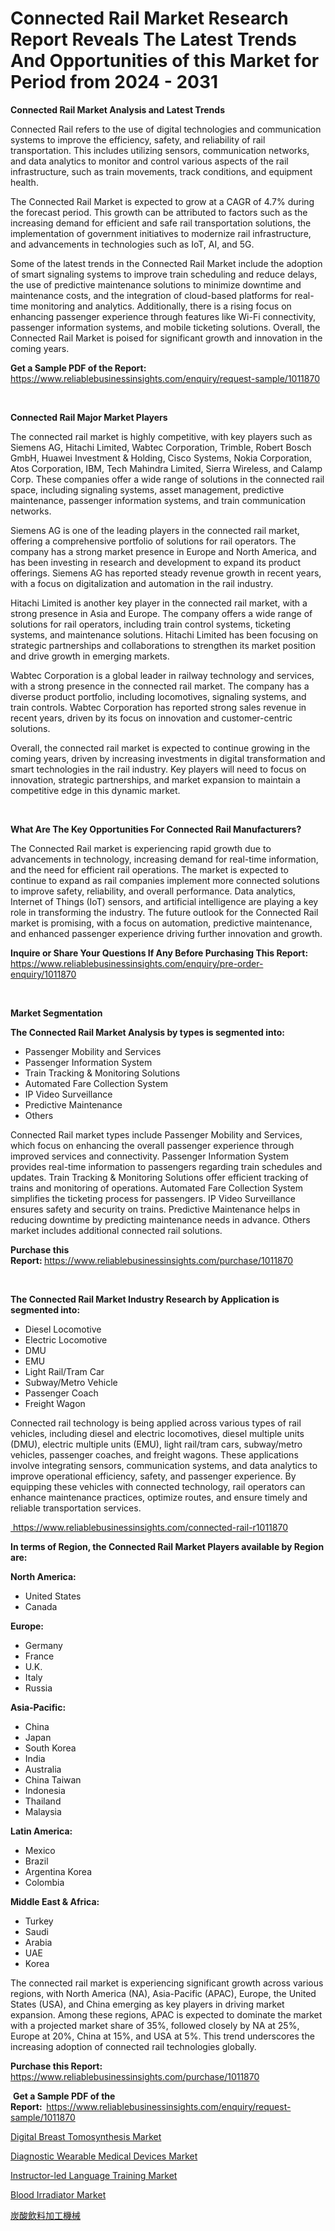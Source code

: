 <p><h1>Connected Rail Market Research Report Reveals The Latest Trends And Opportunities of this Market for Period from 2024 - 2031</h1></p><p><strong>Connected Rail Market Analysis and Latest Trends</strong></p>
<p><p>Connected Rail refers to the use of digital technologies and communication systems to improve the efficiency, safety, and reliability of rail transportation. This includes utilizing sensors, communication networks, and data analytics to monitor and control various aspects of the rail infrastructure, such as train movements, track conditions, and equipment health.</p><p>The Connected Rail Market is expected to grow at a CAGR of 4.7% during the forecast period. This growth can be attributed to factors such as the increasing demand for efficient and safe rail transportation solutions, the implementation of government initiatives to modernize rail infrastructure, and advancements in technologies such as IoT, AI, and 5G.</p><p>Some of the latest trends in the Connected Rail Market include the adoption of smart signaling systems to improve train scheduling and reduce delays, the use of predictive maintenance solutions to minimize downtime and maintenance costs, and the integration of cloud-based platforms for real-time monitoring and analytics. Additionally, there is a rising focus on enhancing passenger experience through features like Wi-Fi connectivity, passenger information systems, and mobile ticketing solutions. Overall, the Connected Rail Market is poised for significant growth and innovation in the coming years.</p></p>
<p><strong>Get a Sample PDF of the Report:&nbsp;</strong> <a href="https://www.reliablebusinessinsights.com/enquiry/request-sample/1011870">https://www.reliablebusinessinsights.com/enquiry/request-sample/1011870</a></p>
<p>&nbsp;</p>
<p><strong>Connected Rail Major Market Players</strong></p>
<p><p>The connected rail market is highly competitive, with key players such as Siemens AG, Hitachi Limited, Wabtec Corporation, Trimble, Robert Bosch GmbH, Huawei Investment & Holding, Cisco Systems, Nokia Corporation, Atos Corporation, IBM, Tech Mahindra Limited, Sierra Wireless, and Calamp Corp. These companies offer a wide range of solutions in the connected rail space, including signaling systems, asset management, predictive maintenance, passenger information systems, and train communication networks.</p><p>Siemens AG is one of the leading players in the connected rail market, offering a comprehensive portfolio of solutions for rail operators. The company has a strong market presence in Europe and North America, and has been investing in research and development to expand its product offerings. Siemens AG has reported steady revenue growth in recent years, with a focus on digitalization and automation in the rail industry.</p><p>Hitachi Limited is another key player in the connected rail market, with a strong presence in Asia and Europe. The company offers a wide range of solutions for rail operators, including train control systems, ticketing systems, and maintenance solutions. Hitachi Limited has been focusing on strategic partnerships and collaborations to strengthen its market position and drive growth in emerging markets.</p><p>Wabtec Corporation is a global leader in railway technology and services, with a strong presence in the connected rail market. The company has a diverse product portfolio, including locomotives, signaling systems, and train controls. Wabtec Corporation has reported strong sales revenue in recent years, driven by its focus on innovation and customer-centric solutions.</p><p>Overall, the connected rail market is expected to continue growing in the coming years, driven by increasing investments in digital transformation and smart technologies in the rail industry. Key players will need to focus on innovation, strategic partnerships, and market expansion to maintain a competitive edge in this dynamic market.</p></p>
<p>&nbsp;</p>
<p><strong>What Are The Key Opportunities For Connected Rail Manufacturers?</strong></p>
<p><p>The Connected Rail market is experiencing rapid growth due to advancements in technology, increasing demand for real-time information, and the need for efficient rail operations. The market is expected to continue to expand as rail companies implement more connected solutions to improve safety, reliability, and overall performance. Data analytics, Internet of Things (IoT) sensors, and artificial intelligence are playing a key role in transforming the industry. The future outlook for the Connected Rail market is promising, with a focus on automation, predictive maintenance, and enhanced passenger experience driving further innovation and growth.</p></p>
<p><strong>Inquire or Share Your Questions If Any Before Purchasing This Report:</strong> <a href="https://www.reliablebusinessinsights.com/enquiry/pre-order-enquiry/1011870">https://www.reliablebusinessinsights.com/enquiry/pre-order-enquiry/1011870</a></p>
<p>&nbsp;</p>
<p><strong>Market Segmentation</strong></p>
<p><strong>The Connected Rail Market Analysis by types is segmented into:</strong></p>
<p><ul><li>Passenger Mobility and Services</li><li>Passenger Information System</li><li>Train Tracking & Monitoring Solutions</li><li>Automated Fare Collection System</li><li>IP Video Surveillance</li><li>Predictive Maintenance</li><li>Others</li></ul></p>
<p><p>Connected Rail market types include Passenger Mobility and Services, which focus on enhancing the overall passenger experience through improved services and connectivity. Passenger Information System provides real-time information to passengers regarding train schedules and updates. Train Tracking & Monitoring Solutions offer efficient tracking of trains and monitoring of operations. Automated Fare Collection System simplifies the ticketing process for passengers. IP Video Surveillance ensures safety and security on trains. Predictive Maintenance helps in reducing downtime by predicting maintenance needs in advance. Others market includes additional connected rail solutions.</p></p>
<p><strong>Purchase this Report:&nbsp;</strong><a href="https://www.reliablebusinessinsights.com/purchase/1011870">https://www.reliablebusinessinsights.com/purchase/1011870</a></p>
<p>&nbsp;</p>
<p><strong>The Connected Rail Market Industry Research by Application is segmented into:</strong></p>
<p><ul><li>Diesel Locomotive</li><li>Electric Locomotive</li><li>DMU</li><li>EMU</li><li>Light Rail/Tram Car</li><li>Subway/Metro Vehicle</li><li>Passenger Coach</li><li>Freight Wagon</li></ul></p>
<p><p>Connected rail technology is being applied across various types of rail vehicles, including diesel and electric locomotives, diesel multiple units (DMU), electric multiple units (EMU), light rail/tram cars, subway/metro vehicles, passenger coaches, and freight wagons. These applications involve integrating sensors, communication systems, and data analytics to improve operational efficiency, safety, and passenger experience. By equipping these vehicles with connected technology, rail operators can enhance maintenance practices, optimize routes, and ensure timely and reliable transportation services.</p></p>
<p><a href="https://www.reliablebusinessinsights.com/connected-rail-r1011870">&nbsp;https://www.reliablebusinessinsights.com/connected-rail-r1011870</a></p>
<p><strong>In terms of Region, the Connected Rail Market Players available by Region are:</strong></p>
<p>
    <p> <strong> North America: </strong>
        <ul>
            <li>United States</li>
            <li>Canada</li>
        </ul>
        </p> 
    <p> <strong> Europe: </strong>
        <ul>
            <li>Germany</li>
            <li>France</li>
            <li>U.K.</li>
            <li>Italy</li>
            <li>Russia</li>
        </ul>
        </p> 
    <p> <strong> Asia-Pacific: </strong>
        <ul>
            <li>China</li>
            <li>Japan</li>
            <li>South Korea</li>
            <li>India</li>
            <li>Australia</li>
            <li>China Taiwan</li>
            <li>Indonesia</li>
            <li>Thailand</li>
            <li>Malaysia</li>
        </ul>
        </p> 
    <p> <strong> Latin America: </strong>
        <ul>
            <li>Mexico</li>
            <li>Brazil</li>
            <li>Argentina Korea</li>
            <li>Colombia</li>
        </ul>
        </p> 
    <p> <strong> Middle East & Africa: </strong>
        <ul>
            <li>Turkey</li>
            <li>Saudi</li>
            <li>Arabia</li>
            <li>UAE</li>
            <li>Korea</li>
        </ul>
    </p>
    </p>
<p><p>The connected rail market is experiencing significant growth across various regions, with North America (NA), Asia-Pacific (APAC), Europe, the United States (USA), and China emerging as key players in driving market expansion. Among these regions, APAC is expected to dominate the market with a projected market share of 35%, followed closely by NA at 25%, Europe at 20%, China at 15%, and USA at 5%. This trend underscores the increasing adoption of connected rail technologies globally.</p></p>
<p><strong>Purchase this Report: </strong><a href="https://www.reliablebusinessinsights.com/purchase/1011870">https://www.reliablebusinessinsights.com/purchase/1011870</a></p>
<p>&nbsp;<strong>Get a Sample PDF of the Report:&nbsp;&nbsp;</strong><a href="https://www.reliablebusinessinsights.com/enquiry/request-sample/1011870">https://www.reliablebusinessinsights.com/enquiry/request-sample/1011870</a></p>
<p><strong></strong></p>
<p><p><a href="https://github.com/ayamgoreng5458/Market-Research-Report-List-1/blob/main/digital-breast-tomosynthesis-market.md">Digital Breast Tomosynthesis Market</a></p><p><a href="https://github.com/nicholepatriciadoylenwnrjr0/Market-Research-Report-List-3/blob/main/diagnostic-wearable-medical-devices-market.md">Diagnostic Wearable Medical Devices Market</a></p><p><a href="https://www.linkedin.com/pulse/instructor-led-language-training-market-overview-global-asdwe?trackingId=srWQwE6VDMFHXy9YI8pQ8g%3D%3D">Instructor-led Language Training Market</a></p><p><a href="https://www.linkedin.com/pulse/blood-irradiator-market-outlook-forecast-from-2024-2031-a0wfe?trackingId=g6T8o1IdLLeDMkmH%2Bc3o1w%3D%3D">Blood Irradiator Market</a></p><p><a href="https://github.com/AdellaPrice2023/Market-Research-Report-List-2/blob/main/9591035173178.md">炭酸飲料加工機械</a></p></p>